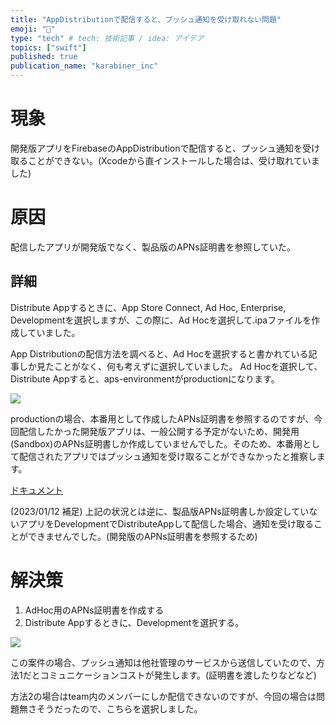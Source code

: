 ```yaml
---
title: "AppDistributionで配信すると、プッシュ通知を受け取れない問題"
emoji: "🐾"
type: "tech" # tech: 技術記事 / idea: アイデア
topics: ["swift"]
published: true
publication_name: "karabiner_inc"
---
```


# 現象
開発版アプリをFirebaseのAppDistributionで配信すると、プッシュ通知を受け取ることができない。(Xcodeから直インストールした場合は、受け取れていました)

# 原因
配信したアプリが開発版でなく、製品版のAPNs証明書を参照していた。

## 詳細
Distribute Appするときに、App Store Connect, Ad Hoc, Enterprise, Developmentを選択しますが、この際に、Ad Hocを選択して.ipaファイルを作成していました。

App Distributionの配信方法を調べると、Ad Hocを選択すると書かれている記事しか見たことがなく、何も考えずに選択していました。
Ad Hocを選択して、Distribute Appすると、aps-environmentがproductionになります。

![](https://storage.googleapis.com/zenn-user-upload/dd0a00478fee-20230108.png)

productionの場合、本番用として作成したAPNs証明書を参照するのですが、今回配信したかった開発版アプリは、一般公開する予定がないため、開発用(Sandbox)のAPNs証明書しか作成していませんでした。そのため、本番用として配信されたアプリではプッシュ通知を受け取ることができなかったと推察します。

[ドキュメント](https://developer.apple.com/documentation/bundleresources/entitlements/aps-environment)

(2023/01/12 補足)
上記の状況とは逆に、製品版APNs証明書しか設定していないアプリをDevelopmentでDistributeAppして配信した場合、通知を受け取ることができませんでした。(開発版のAPNs証明書を参照するため)


# 解決策
1. AdHoc用のAPNs証明書を作成する
2. Distribute Appするときに、Developmentを選択する。

![](https://storage.googleapis.com/zenn-user-upload/e7d0065138e2-20230108.png)

この案件の場合、プッシュ通知は他社管理のサービスから送信していたので、方法1だとコミュニケーションコストが発生します。(証明書を渡したりなどなど)

方法2の場合はteam内のメンバーにしか配信できないのですが、今回の場合は問題無さそうだったので、こちらを選択しました。
